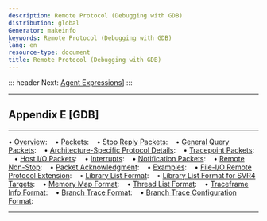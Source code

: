 ```yaml
---
description: Remote Protocol (Debugging with GDB)
distribution: global
Generator: makeinfo
keywords: Remote Protocol (Debugging with GDB)
lang: en
resource-type: document
title: Remote Protocol (Debugging with GDB)
---
```

::: header
Next: [Agent Expressions](Agent-Expressions.html#Agent-Expressions)]
:::

---

## Appendix E [GDB]

---

• [Overview](Overview.html#Overview):                                                                                                       
• [Packets](Packets.html#Packets):                                                                                                          
• [Stop Reply Packets](Stop-Reply-Packets.html#Stop-Reply-Packets):                                                                         
• [General Query Packets](General-Query-Packets.html#General-Query-Packets):                                                                
• [Architecture-Specific Protocol Details](Architecture_002dSpecific-Protocol-Details.html#Architecture_002dSpecific-Protocol-Details):     
• [Tracepoint Packets](Tracepoint-Packets.html#Tracepoint-Packets):                                                                         
• [Host I/O Packets](Host-I_002fO-Packets.html#Host-I_002fO-Packets):                                                                       
• [Interrupts](Interrupts.html#Interrupts):                                                                                                 
• [Notification Packets](Notification-Packets.html#Notification-Packets):                                                                   
• [Remote Non-Stop](Remote-Non_002dStop.html#Remote-Non_002dStop):                                                                                         
• [Packet Acknowledgment](Packet-Acknowledgment.html#Packet-Acknowledgment):                                                                               
• [Examples](Examples.html#Examples):                                                                                                                      
• [File-I/O Remote Protocol Extension](File_002dI_002fO-Remote-Protocol-Extension.html#File_002dI_002fO-Remote-Protocol-Extension):                        
• [Library List Format](Library-List-Format.html#Library-List-Format):                                                                                     
• [Library List Format for SVR4 Targets](Library-List-Format-for-SVR4-Targets.html#Library-List-Format-for-SVR4-Targets):                                  
• [Memory Map Format](Memory-Map-Format.html#Memory-Map-Format):                                                                                           
• [Thread List Format](Thread-List-Format.html#Thread-List-Format):                                                                                        
• [Traceframe Info Format](Traceframe-Info-Format.html#Traceframe-Info-Format):                                                                            
• [Branch Trace Format](Branch-Trace-Format.html#Branch-Trace-Format):                                                                                     
• [Branch Trace Configuration Format](Branch-Trace-Configuration-Format.html#Branch-Trace-Configuration-Format):                                           

---
